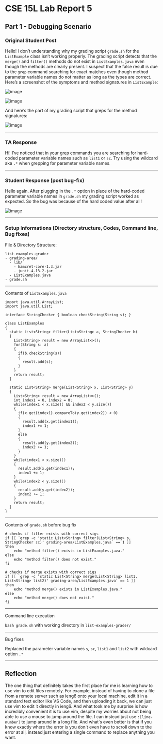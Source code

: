 # CSE 15L Lab Report 5

## Part 1 - Debugging Scenario
### Original Student Post
Hello! I don’t understanding why my grading script `grade.sh` for the `ListExample` class isn’t working properly. The grading script detects that the `merge()` and `filter()` methods do not exist in `ListExamples.java` even though the methods are clearly present. I suspect that the false result is due to the `grep` command searching for exact matches even though method parameter variable names do not matter as long as the types are correct. Here’s a screenshot of the symptoms and method signatures in `ListExample`:

![image](https://github.com/goondocx/cse15l-lab-reports/assets/100145953/3c1918aa-85dc-40da-8cd7-c21c39428937)

![image](https://github.com/goondocx/cse15l-lab-reports/assets/100145953/e1103ba8-813a-47e4-86c9-e559ea80a159)

And here’s the part of my grading script that greps for the method signatures:

![image](https://github.com/goondocx/cse15l-lab-reports/assets/100145953/10acf68c-e281-4a71-9665-15f63e0c907b)

---
### TA Response
Hi! I’ve noticed that in your grep commands you are searching for hard-coded parameter variable names such as `list1` or `sc`. Try using the wildcard aka `.*` when grepping for parameter variable names.

---
### Student Response (post bug-fix)
Hello again. After plugging in the `.*` option in place of the hard-coded parameter variable names in `grade.sh` my grading script worked as expected. So the bug was because of the hard coded value after all!

![image](https://github.com/goondocx/cse15l-lab-reports/assets/100145953/84ab4cc0-aec9-4eb7-87ec-2a97c9db6f56)

---
### Setup Informations (Directory structure, Codes, Command line, Bug fixes)
File & Directory Structure:

```
list-examples-grader
- grading-area/
  - lib/
    - hamcret-core-1.3.jar
    - junit-4.13.2.jar
  - ListExamples.java
- grade.sh
```

---
Contents of `ListExamples.java`

```
import java.util.ArrayList;
import java.util.List;

interface StringChecker { boolean checkString(String s); }

class ListExamples
{
  static List<String> filter(List<String> a, StringChecker b) 
  {
    List<String> result = new ArrayList<>();
    for(String s: a) 
    {
      if(b.checkString(s)) 
      {
        result.add(s);
      }
    }
    return result;
  }

  static List<String> merge(List<String> x, List<String> y) 
  {
    List<String> result = new ArrayList<>();
    int index1 = 0, index2 = 0;
    while(index1 < x.size() && index2 < y.size()) 
    {
      if(x.get(index1).compareTo(y.get(index2)) < 0) 
      {
        result.add(x.get(index1));
        index1 += 1;
      }
      else 
      {
        result.add(y.get(index2));
        index2 += 1;
      }
    }
    while(index1 < x.size()) 
    {
      result.add(x.get(index1));
      index1 += 1;
    }
    while(index2 < y.size()) 
    {
      result.add(y.get(index2));
      index2 += 1;
    }
    return result;
  }
}
```

---
Contents of `grade.sh` before bug fix

```
# checks if filter exists with correct sigs
if [[ `grep -c 'static List<String> filter(List<String> s, StringChecker sc)' grading-area/ListExamples.java` == 1 ]]
then
    echo "method filter() exists in ListExamples.java."
else
    echo "method filter() does not exist."
fi

# checks if merge exists with correct sigs
if [[ `grep -c 'static List<String> merge(List<String> list1, List<String> list2)' grading-area/ListExamples.java` == 1 ]]
then
    echo "method merge() exists in ListExamples.java."
else
    echo "method merge() does not exist."
fi
```

---
Command line execution
   
  `bash grade.sh` with working directory in `list-examples-grader/`

---
Bug fixes

  Replaced the parameter variable names `s`, `sc`, `list1` and `list2` with wildcard option `.*`

---
## Reflection
The one thing that definitely takes the first place for me is learning how to use vim to edit files remotely. For example, instead of having to clone a file from a remote server such as ieng6 onto your local machine, edit it in a standard text editor like VS Code, and then uploading it back, we can just use vim to edit it directly in ieng6. And what took me by surprise is how incredibly convenient it is to use vim, despite my worries about not being able to use a mouse to jump around the file. I can instead just use `:[line-number]` to jump around in a long file. And what's even better is that if you know exactly where the error is you don't even have to scroll down to the error at all, instead just entering a single command to replace anything you want.
